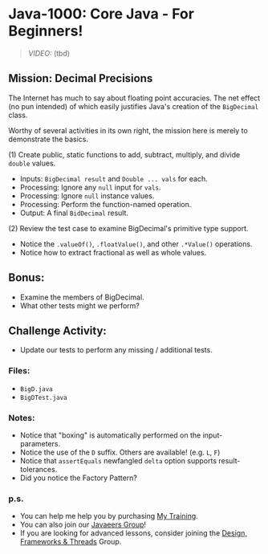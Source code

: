 # Java-1000: Core Java - For Beginners!

> _VIDEO:_ (tbd)

## Mission: Decimal Precisions
The Internet has much to say about floating point 
accuracies. The net effect (no pun intended) of which 
easily justifies Java's creation of the `BigDecimal` class. 

Worthy of several activities in its own right, the mission 
here is merely to demonstrate the basics.

(1) Create public, static functions to add, subtract, multiply, and divide `double` values.
* Inputs: `BigDecimal result` and `Double ... vals` for each.
* Processing: Ignore any `null` input for `vals`.
* Processing: Ignore `null` instance values.
* Processing: Perform the function-named operation.
* Output: A final `BidDecimal` result.

(2) Review the test case to examine BigDecimal's primitive type support.
* Notice the `.valueOf()`, `.floatValue()`, and other `.*Value()` operations.
* Notice how to extract fractional as well as whole values.

## Bonus:
* Examine the members of BigDecimal.
* What other tests might we perform?

## Challenge Activity:
- Update our tests to perform any missing / additional tests.

### Files:
* `BigD.java`
* `BigDTest.java`

### Notes:
- Notice that "boxing" is automatically performed on the input-parameters.
- Notice the use of the `D` suffix. Others are available! (e.g. `L`, `F`)
- Notice that `assertEquals` newfangled `delta` option supports result-tolerances.
- Did you notice the Factory Pattern?

### p.s.
* You can help me help you by purchasing [My Training](https://www.udemy.com/course/how-to-java).
* You can also join our [Javaeers Group](https://www.facebook.com/JavaVideos9000/)!
* If you are looking for advanced lessons, consider joining the [Design, Frameworks & Threads](https://www.facebook.com/Java-Design-Frameworks-Thread-Video-Training-670850766419490) Group.


